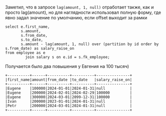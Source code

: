 Заметил, что в запросе `lag(amount, 1, null)` отработает также, как и просто lag(amount), но для наглядности использовал
полную форму, где явно задал значение по умолчанию, если offset выходит за рамки
```postgresql
select e.first_name,
       s.amount,
       s.from_date,
       s.to_date,
       s.amount - lag(amount, 1, null) over (partition by id order by s.from_date) as salary_raise_on
from employee as e
         join salary s on e.id = s.fk_employee;
```
Получается было два повышения у Евгения на 100 тысяч)
```text
+----------+------+----------+----------+---------------+
|first_name|amount|from_date |to_date   |salary_raise_on|
+----------+------+----------+----------+---------------+
|Eugene    |100000|2024-01-01|2024-01-31|null           |
|Eugene    |200000|2024-02-01|2024-02-29|100000         |
|Eugene    |300000|2024-03-01|2099-12-31|100000         |
|Ivan      |200000|2023-01-01|2024-01-31|null           |
|Petr      |200000|2024-03-01|2024-01-31|null           |
+----------+------+----------+----------+---------------+

```

